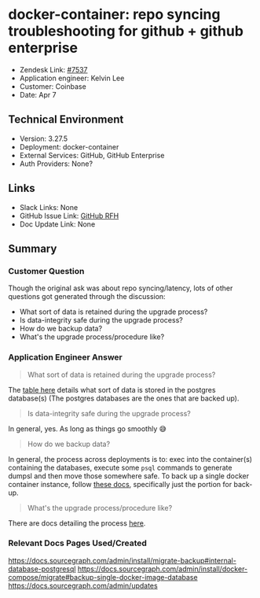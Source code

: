 
# docker-container: repo syncing troubleshooting for github + github enterprise <!-- Ticket Title  Hint: include keywords to make it searchable -->

- Zendesk Link: [#7537](https://sourcegraph.zendesk.com/agent/tickets/7537)
- Application engineer: Kelvin Lee
- Customer: Coinbase <!-- Redact if this contains personally identifying information -->
- Date: Apr 7

<!-- Data populated from integration, speak to Ben Gordon or Michael Bali if not working -->
<!-- During Internal team trial, fill missing data manually (we are waiting for all data to sync) -->

## Technical Environment
- Version: 3.27.5
- Deployment: docker-container
- External Services: GitHub, GitHub Enterprise
- Auth Providers: None?


## Links
<!-- Data for application engineer manual entry -->
- Slack Links: None
- GitHub Issue Link: [GitHub RFH](https://github.com/sourcegraph/customer/issues/829)
- Doc Update Link: None

## Summary
### Customer Question
Though the original ask was about repo syncing/latency, lots of other questions got generated through the discussion:
- What sort of data is retained during the upgrade process?
- Is data-integrity safe during the upgrade process?
- How do we backup data?
- What's the upgrade process/procedure like?

### Application Engineer Answer
> What sort of data is retained during the upgrade process?

The [table here](https://docs.sourcegraph.com/admin/install/migrate-backup#internal-database-postgresql) details what sort of data is stored in the postgres database(s) (The postgres databases are the ones that are backed up).

> Is data-integrity safe during the upgrade process?

In general, yes. As long as things go smoothly 😅

> How do we backup data?

In general, the process across deployments is to: exec into the container(s) containing the databases, execute some `psql` commands to generate dumpsl and then move those somewhere safe. To back up a single docker container instance, follow [these docs](https://docs.sourcegraph.com/admin/install/docker-compose/migrate#backup-single-docker-image-database), specifically just the portion for back-up. 

> What's the upgrade process/procedure like?

There are docs detailing the process [here](https://docs.sourcegraph.com/admin/updates).

### Relevant Docs Pages Used/Created
https://docs.sourcegraph.com/admin/install/migrate-backup#internal-database-postgresql
https://docs.sourcegraph.com/admin/install/docker-compose/migrate#backup-single-docker-image-database
https://docs.sourcegraph.com/admin/updates

<!-- Once complete, upload a copy to https://github.com/sourcegraph/support-tools-internal/tree/main/resolved-tickets as a .md file -->
<!-- Name the file 7537.md -->
